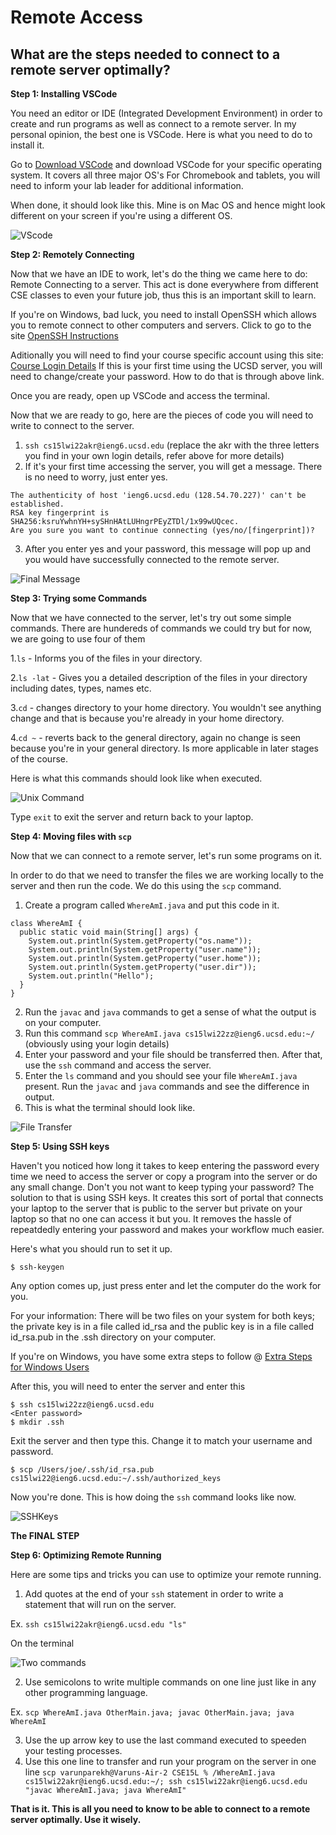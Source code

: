 # Remote Access

## What are the steps needed to connect to a remote server optimally?

**Step 1: Installing VSCode**

You need an editor or IDE (Integrated Development Environment) in order to create and run programs as well as connect to a remote server. In my personal opinion, the best one is VSCode. Here is what you need to do to install it.

Go to [Download VSCode](https://code.visualstudio.com/) and download VSCode for your specific operating system. It covers all three major OS's For Chromebook and tablets, you will need to inform your lab leader for additional information.

When done, it should look like this. Mine is on Mac OS and hence might look different on your screen if you're using a different OS.

![VScode](Vscode.png)

**Step 2: Remotely Connecting**

Now that we have an IDE to work, let's do the thing we came here to do: Remote Connecting to a server. This act is done everywhere from different CSE classes to even your future job, thus this is an important skill to learn.

If you're on Windows, bad luck, you need to install OpenSSH which allows you to remote connect to other computers and servers. 
Click to go to the site [OpenSSH Instructions](https://docs.microsoft.com/en-us/windows-server/administration/openssh/openssh_install_firstuse)

Aditionally you will need to find your course specific account using this site: [Course Login Details](https://sdacs.ucsd.edu/~icc/index.php)
If this is your first time using the UCSD server, you will need to change/create your password. How to do that is through above link.

Once you are ready, open up VSCode and access the terminal.

Now that we are ready to go, here are the pieces of code you will need to write to connect to the server.

1. `ssh cs15lwi22akr@ieng6.ucsd.edu` (replace the akr with the three letters you find in your own login details, refer above for more details)
2. If it's your first time accessing the server, you will get a message. There is no need to worry, just enter yes. 
```
The authenticity of host 'ieng6.ucsd.edu (128.54.70.227)' can't be established.
RSA key fingerprint is SHA256:ksruYwhnYH+sySHnHAtLUHngrPEyZTDl/1x99wUQcec.
Are you sure you want to continue connecting (yes/no/[fingerprint])? 

```
3. After you enter yes and your password, this message will pop up and you would have successfully connected to the remote server.

![Final Message](RemoteConnecting.png)

**Step 3: Trying some Commands**

Now that we have connected to the server, let's try out some simple commands. 
There are hundereds of commands we could try but for now, we are going to use four of them 

1.`ls` - Informs you of the files in your directory.

2.`ls -lat` - Gives you a detailed description of the files in your directory including dates, types, names etc.

3.`cd` - changes directory to your home directory. You wouldn't see anything change and that is because you're already in your home directory.

4.`cd ~` - reverts back to the general directory, again no change is seen because you're in your general directory. Is more applicable in later stages of the course.

Here is what this commands should look like when executed.

![Unix Command](TerminalUnix.png)

Type `exit` to exit the server and return back to your laptop.

**Step 4: Moving files with `scp`**

Now that we can connect to a remote server, let's run some programs on it.

In order to do that we need to transfer the files we are working locally to the server and then run the code. We do this using the `scp` command.

1. Create a program called `WhereAmI.java` and put this code in it.

```
class WhereAmI {
  public static void main(String[] args) {
    System.out.println(System.getProperty("os.name"));
    System.out.println(System.getProperty("user.name"));
    System.out.println(System.getProperty("user.home"));
    System.out.println(System.getProperty("user.dir"));
    System.out.println("Hello");
  }
}
```
2. Run the `javac` and `java` commands to get a sense of what the output is on your computer.
3. Run this command `scp WhereAmI.java cs15lwi22zz@ieng6.ucsd.edu:~/` (obviously using your login details)
4. Enter your password and your file should be transferred then. After that, use the `ssh` command and access the server.
5. Enter the `ls` command and you should see your file `WhereAmI.java` present. Run the `javac` and `java` commands and see the difference in output.
6. This is what the terminal should look like.

![File Transfer](SCPTransfer.png)

**Step 5: Using SSH keys**

Haven't you noticed how long it takes to keep entering the password every time we need to access the server or copy a program into the server or do any small change. Don't you not want to keep typing your password? The solution to that is using SSH keys. It creates this sort of portal that connects your laptop to the server that is public to the server but private on your laptop so that no one can access it but you. It removes the hassle of repeatdedly entering your password and makes your workflow much easier.

Here's what you should run to set it up.

```
$ ssh-keygen
```

Any option comes up, just press enter and let the computer do the work for you.

For your information: There will be two files on your system for both keys; the private key is in a file called id_rsa and the public key is in a file called id_rsa.pub in the .ssh directory on your computer.

If you're on Windows, you have some extra steps to follow @ [Extra Steps for Windows Users](https://docs.microsoft.com/en-us/windows-server/administration/openssh/openssh_keymanagement#user-key-generation)

After this, you will need to enter the server and enter this

```
$ ssh cs15lwi22zz@ieng6.ucsd.edu
<Enter password>
$ mkdir .ssh
```
Exit the server and then type this. Change it to match your username and password.

```
$ scp /Users/joe/.ssh/id_rsa.pub cs15lwi22@ieng6.ucsd.edu:~/.ssh/authorized_keys
```
Now you're done. This is how doing the `ssh` command looks like now.

![SSHKeys](SSHKey.png)

**The FINAL STEP**

**Step 6: Optimizing Remote Running**

Here are some tips and tricks you can use to optimize your remote running.

1. Add quotes at the end of your `ssh` statement in order to write a statement that will run on the server.

Ex. `ssh cs15lwi22akr@ieng6.ucsd.edu "ls"`

On the terminal

![Two commands](Combine.png)

2. Use semicolons to write multiple commands on one line just like in any other programming language.

Ex. `scp WhereAmI.java OtherMain.java; javac OtherMain.java; java WhereAmI`

3. Use the up arrow key to use the last command executed to speeden your testing processes.
4. Use this one line to transfer and run your program on the server in one line `scp varunparekh@Varuns-Air-2 CSE15L % /WhereAmI.java cs15lwi22akr@ieng6.ucsd.edu:~/; ssh cs15lwi22akr@ieng6.ucsd.edu "javac WhereAmI.java; java WhereAmI"`

**That is it. This is all you need to know to be able to connect to a remote server optimally. Use it wisely.**
